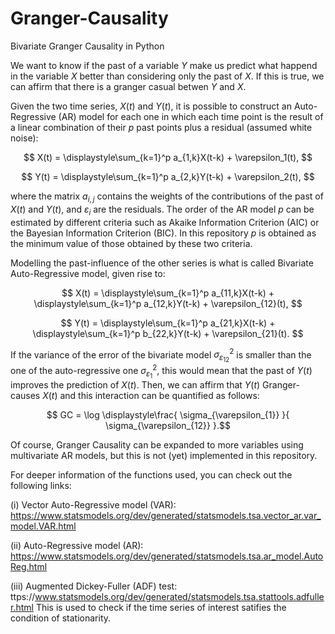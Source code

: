 # Granger-Causality
Bivariate Granger Causality in Python

We want to know if the past of a variable $Y$ make us predict what happend in the variable $X$ better than considering only the past of $X$. If this is true, we can affirm that there is a granger casual betwen $Y$ and $X$. 

Given the two time series, $X(t)$ and $Y(t)$, it is possible to construct an Auto-Regressive (AR) model for each one in which each time point is the result of a linear combination of their $p$ past points plus a residual (assumed white noise):

$$ X(t) = \displaystyle\sum_{k=1}^p a_{1,k}X(t-k) + \varepsilon_1(t), $$

$$ Y(t) = \displaystyle\sum_{k=1}^p a_{2,k}Y(t-k) + \varepsilon_2(t), $$

where the matrix $a_{i,j}$ contains the weights of the contributions of the past of $X(t)$ and $Y(t)$, and $\varepsilon_i$ are the residuals. The order of the AR model $p$ can be estimated by different criteria such as Akaike Information Criterion (AIC) or the Bayesian Information Criterion (BIC). In this repository $p$ is obtained as the minimum value of those obtained by these two criteria. 

Modelling the past-influence of the other series is what is called Bivariate Auto-Regressive model, given rise to:

$$ X(t) = \displaystyle\sum_{k=1}^p a_{11,k}X(t-k) + \displaystyle\sum_{k=1}^p a_{12,k}Y(t-k) + \varepsilon_{12}(t), $$

$$ Y(t) = \displaystyle\sum_{k=1}^p a_{21,k}X(t-k) + \displaystyle\sum_{k=1}^p b_{22,k}Y(t-k) + \varepsilon_{21}(t). $$

If the variance of the error of the bivariate model $\sigma^2_{\varepsilon_{12}}$ is smaller than the one of the auto-regressive one $\sigma^2_{\varepsilon_1}$, this would mean that the past of $Y(t)$ improves the prediction of $X(t)$. Then, we can affirm that $Y(t)$ Granger-causes $X(t)$ and this interaction can be quantified as follows:

$$ GC = \log \displaystyle\frac{ \sigma_{\varepsilon_{1}} }{ \sigma_{\varepsilon_{12}} }.$$

Of course, Granger Causality can be expanded to more variables using multivariate AR models, but this is not (yet) implemented in this repository.

For deeper information of the functions used, you can check out the following links:

(i) Vector Auto-Regressive model (VAR): https://www.statsmodels.org/dev/generated/statsmodels.tsa.vector_ar.var_model.VAR.html

(ii) Auto-Regressive model (AR): https://www.statsmodels.org/dev/generated/statsmodels.tsa.ar_model.AutoReg.html

(iii) Augmented Dickey-Fuller (ADF) test: ttps://www.statsmodels.org/dev/generated/statsmodels.tsa.stattools.adfuller.html 
This is used to check if the time series of interest satifies the condition of stationarity.
